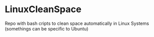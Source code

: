 # LinuxCleanSpace
Repo with bash cripts to clean space automatically in Linux Systems (somethings can be specific to Ubuntu)
